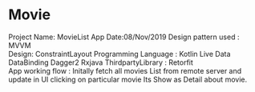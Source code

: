 # Movie
Project Name: MovieList App Date:08/Nov/2019 
Design pattern used : MVVM  
Design: ConstraintLayout Programming 
Language : Kotlin 
Live Data
DataBinding
Dagger2
Rxjava
ThirdpartyLibrary : Retorfit  
App working flow : Initally fetch all movies List from remote server and update in UI 
clicking on particular movie Its Show as Detail  about movie.
